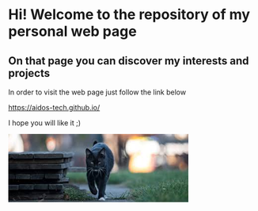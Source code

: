 # Hi! Welcome to the repository of my personal web page

## On that page you can discover my interests and projects

In order to visit the web page just follow the link below

https://aidos-tech.github.io/

I hope you will like it ;)

![black cat](/images/blackCat.jpeg)
